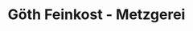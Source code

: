 ---
title: "Göth Feinkost - Metzgerei"
url: /donauwoerth/goeth-feinkost-metzgerei/
shop: Metzgerei
---